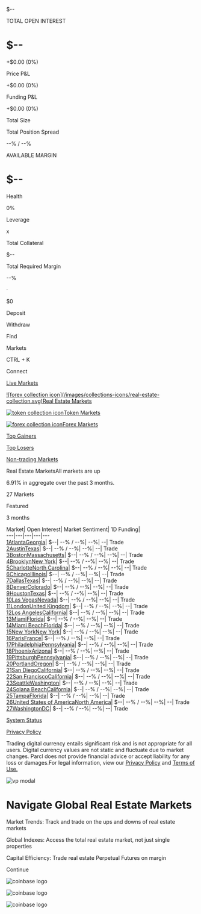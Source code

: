 $\--

TOTAL OPEN INTEREST

# $\--

+$0.00 (0%)

Price P&L

+$0.00 (0%)

Funding P&L

+$0.00 (0%)

Total Size

Total Position Spread

\--% / \--%

AVAILABLE MARGIN

# $\--

Health

0%

Leverage

x

Total Collateral

$\--

Total Required Margin

\--%

·

$0

Deposit

Withdraw

[](/)

Find

Markets

CTRL + K

Connect

[Live Markets](/collection/active-markets)

[![forex collection icon](/images/collections-icons/real-estate-
collection.svg)Real Estate Markets](/collection/real-estate)

[![token collection icon](/images/collections-icons/token-collection.svg)Token
Markets](/collection/token)

[![forex collection icon](/images/collections-icons/forex-collection.svg)Forex
Markets](/collection/forex)

[Top Gainers](/collection/top-gainers)

[Top Losers](/collection/top-losers)

[Non-trading Markets](/collection/non-trading)

Real Estate MarketsAll markets are up

6.91% in aggregate over the past 3 months.

27 Markets

Featured

3 months

Market| Open Interest| Market Sentiment| 1D Funding|  
---|---|---|---|---  
[1AtlantaGeorgia](/parcls/5384169)| $\--| \--% / \--%| \--%| \--| Trade  
[2AustinTexas](/parcls/5380879)| $\--| \--% / \--%| \--%| \--| Trade  
[3BostonMassachusetts](/parcls/5407714)| $\--| \--% / \--%| \--%| \--| Trade  
[4BrooklynNew York](/parcls/5822447)| $\--| \--% / \--%| \--%| \--| Trade  
[5CharlotteNorth Carolina](/parcls/5290147)| $\--| \--% / \--%| \--%| \--|
Trade  
[6ChicagoIllinois](/parcls/5387853)| $\--| \--% / \--%| \--%| \--| Trade  
[7DallasTexas](/parcls/5381001)| $\--| \--% / \--%| \--%| \--| Trade  
[8DenverColorado](/parcls/5306725)| $\--| \--% / \--%| \--%| \--| Trade  
[9HoustonTexas](/parcls/5381035)| $\--| \--% / \--%| \--%| \--| Trade  
[10Las VegasNevada](/parcls/5377230)| $\--| \--% / \--%| \--%| \--| Trade  
[11LondonUnited Kingdom](/parcls/5950091)| $\--| \--% / \--%| \--%| \--| Trade  
[12Los AngelesCalifornia](/parcls/5373892)| $\--| \--% / \--%| \--%| \--|
Trade  
[13MiamiFlorida](/parcls/5352987)| $\--| \--% / \--%| \--%| \--| Trade  
[14Miami BeachFlorida](/parcls/5353022)| $\--| \--% / \--%| \--%| \--| Trade  
[15New YorkNew York](/parcls/5372594)| $\--| \--% / \--%| \--%| \--| Trade  
[16ParisFrance](/parcls/5889686)| $\--| \--% / \--%| \--%| \--| Trade  
[17PhiladelphiaPennsylvania](/parcls/5378051)| $\--| \--% / \--%| \--%| \--|
Trade  
[18PhoenixArizona](/parcls/5386820)| $\--| \--% / \--%| \--%| \--| Trade  
[19PittsburghPennsylvania](/parcls/5377717)| $\--| \--% / \--%| \--%| \--|
Trade  
[20PortlandOregon](/parcls/5408016)| $\--| \--% / \--%| \--%| \--| Trade  
[21San DiegoCalifornia](/parcls/5374167)| $\--| \--% / \--%| \--%| \--| Trade  
[22San FranciscoCalifornia](/parcls/5374321)| $\--| \--% / \--%| \--%| \--|
Trade  
[23SeattleWashington](/parcls/5384705)| $\--| \--% / \--%| \--%| \--| Trade  
[24Solana BeachCalifornia](/parcls/5374219)| $\--| \--% / \--%| \--%| \--|
Trade  
[25TampaFlorida](/parcls/5352995)| $\--| \--% / \--%| \--%| \--| Trade  
[26United States of AmericaNorth America](/parcls/5826765)| $\--| \--% / \--%|
\--%| \--| Trade  
[27WashingtonDC](/parcls/5503877)| $\--| \--% / \--%| \--%| \--| Trade  
  
[](https://discord.gg/parcl)

[](https://twitter.com/parcl)

[System Status](http://status.parcl.co)

[Privacy Policy](https://www.parcl.co/legal/privacy)

Trading digital currency entails significant risk and is not appropriate for
all users. Digital currency values are not static and fluctuate due to market
changes. Parcl does not provide financial advice or accept liability for any
loss or damages.For legal information, view our [Privacy
Policy](https://www.parcl.co/legal/privacy) and [Terms of
Use.](https://www.parcl.co/legal/terms-of-use)

![vp modal](/images/vp_1.svg)

# Navigate Global Real Estate Markets

Market Trends: Track and trade on the ups and downs of real estate markets

Global Indexes: Access the total real estate market, not just single
properties

Capital Efficiency: Trade real estate Perpetual Futures on margin

Continue

![coinbase logo](/images/archetype_dark.svg)

![coinbase logo](/images/dragonfly_dark.svg)

![coinbase logo](/images/coinbase_dark.svg)

